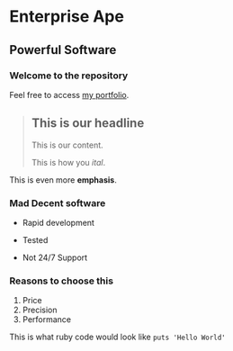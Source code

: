 Enterprise Ape
==============

Powerful Software
-----------------

### Welcome to the repository

Feel free to access [my portfolio](https://github.com/msletten).

> ## This is our headline
>
> This is our content.
>
> This is how you *ital*.

This is even more **emphasis**.

### Mad Decent software
* Rapid development
+ Tested
- Not 24/7 Support

### Reasons to choose this
1. Price
2. Precision
3. Performance

This is what ruby code would look like `puts 'Hello World'`